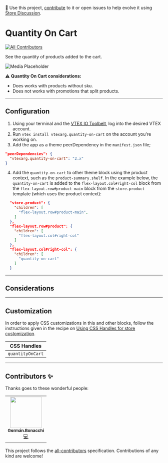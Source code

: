 📢 Use this project, [contribute](https://github.com/vtex-apps/quantity-on-cart) to it or open issues to help evolve it using [Store Discussion](https://github.com/vtex-apps/store-discussion).

# Quantity On Cart

<!-- DOCS-IGNORE:start -->
<!-- ALL-CONTRIBUTORS-BADGE:START - Do not remove or modify this section -->
[![All Contributors](https://img.shields.io/badge/all_contributors-0-orange.svg?style=flat-square)](#contributors-)
<!-- ALL-CONTRIBUTORS-BADGE:END -->
<!-- DOCS-IGNORE:end -->

See the quantity of products added to the cart.

![Media Placeholder](https://media.giphy.com/media/UA49VNyTkIoI1kSQwP/giphy.gif)

:warning: **Quantity On Cart considerations:**
- Does works with products without sku.
- Does not works with promotions that split products.

---
## Configuration 

1. Using your terminal and the [VTEX IO Toolbelt](https://vtex.io/docs/recipes/development/vtex-io-cli-installment-and-command-reference), log into the desired VTEX account.
2. Run `vtex install vtexarg.quantity-on-cart` on the account you're working on.
3. Add the app as a theme peerDependency in the `manifest.json` file;
```json
"peerDependencies": {
  "vtexarg.quantity-on-cart": "2.x"
}
```
4. Add the `quantity-on-cart` to other theme block using the product context, such as the `product-summary.shelf`. In the example below, the `quantity-on-cart` is added to the `flex-layout.col#right-col` block from the `flex-layout.row#product-main` block from the `store.product` template (which uses the product context):

```json
  "store.product": {
    "children": [
      "flex-layout.row#product-main",
    ]
  },
  "flex-layout.row#product": {
    "children": [
      "flex-layout.col#right-col"
    ]
  },
  "flex-layout.col#right-col": {
    "children": [
      "quantity-on-cart"
    ]
  }
```
---
## Considerations 

---
## Customization

In order to apply CSS customizations in this and other blocks, follow the instructions given in the recipe on [Using CSS Handles for store customization](https://vtex.io/docs/recipes/style/using-css-handles-for-store-customization).

| CSS Handles |
| ----------- | 
| `quantityOnCart` | 
---
<!-- DOCS-IGNORE:start -->

## Contributors ✨

Thanks goes to these wonderful people:
<table>
  <tr>
    <td align="center"><a href="https://github.com/germanBonacchi"><img src="https://avatars.githubusercontent.com/u/55905671?v=4" width="100px;" alt=""/><br /><sub><b>Germán Bonacchi</b></sub></a><br /><a href="https://github.com/vtex-apps/quantity-on-cart/commits?author=germanBonacchi" title="Code">💻</a></td>
  </tr>
</table>
<!-- ALL-CONTRIBUTORS-LIST:START - Do not remove or modify this section -->
<!-- prettier-ignore-start -->
<!-- markdownlint-disable -->
<!-- markdownlint-enable -->
<!-- prettier-ignore-end -->
<!-- ALL-CONTRIBUTORS-LIST:END -->

This project follows the [all-contributors](https://github.com/all-contributors/all-contributors) specification. Contributions of any kind are welcome!

<!-- DOCS-IGNORE:end -->